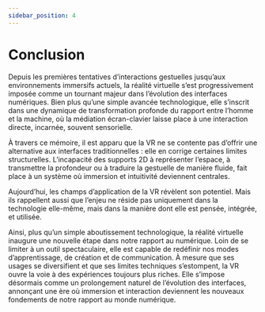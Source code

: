 ```yaml
---
sidebar_position: 4
---
```



# Conclusion

Depuis les premières tentatives d’interactions gestuelles jusqu’aux environnements immersifs actuels, la réalité virtuelle s’est progressivement imposée comme un tournant majeur dans l’évolution des interfaces numériques. Bien plus qu’une simple avancée technologique, elle s’inscrit dans une dynamique de transformation profonde du rapport entre l’homme et la machine, où la médiation écran-clavier laisse place à une interaction directe, incarnée, souvent sensorielle.


À travers ce mémoire, il est apparu que la VR ne se contente pas d’offrir une alternative aux interfaces traditionnelles : elle en corrige certaines limites structurelles. L’incapacité des supports 2D à représenter l’espace, à transmettre la profondeur ou à traduire la gestuelle de manière fluide, fait place à un système où immersion et intuitivité deviennent centrales.

Aujourd’hui, les champs d’application de la VR révèlent son potentiel. Mais ils rappellent aussi que l’enjeu ne réside pas uniquement dans la technologie elle-même, mais dans la manière dont elle est pensée, intégrée, et utilisée.


Ainsi, plus qu’un simple aboutissement technologique, la réalité virtuelle inaugure une nouvelle étape dans notre rapport au numérique. Loin de se limiter à un outil spectaculaire, elle est capable de redéfinir nos modes d’apprentissage, de création et de communication. À mesure que ses usages se diversifient et que ses limites techniques s’estompent, la VR ouvre la voie à des expériences toujours plus riches.
Elle s’impose désormais comme un prolongement naturel de l’évolution des interfaces, annonçant une ère où immersion et interaction deviennent les nouveaux fondements de notre rapport au monde numérique.